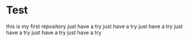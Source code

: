 # Test
 this is my first repository
 just have a try
 just have a try
just have a try
just have a try
just have a try
just have a try


